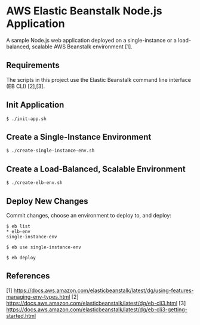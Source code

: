 # AWS Elastic Beanstalk Node.js Application
A sample Node.js web application deployed on a single-instance or a load-balanced, scalable AWS Beanstalk environment [1].

## Requirements
The scripts in this project use the Elastic Beanstalk command line interface (EB CLI) [2],[3].

## Init Application
```
$ ./init-app.sh
```

## Create a Single-Instance Environment
```
$ ./create-single-instance-env.sh 
```

## Create a Load-Balanced, Scalable Environment
```
$ ./create-elb-env.sh
```

## Deploy New Changes
Commit changes, choose an environment to deploy to, and deploy:
```
$ eb list
* elb-env
single-instance-env

$ eb use single-instance-env 

$ eb deploy
```

## References
[1] https://docs.aws.amazon.com/elasticbeanstalk/latest/dg/using-features-managing-env-types.html
[2] https://docs.aws.amazon.com/elasticbeanstalk/latest/dg/eb-cli3.html
[3] https://docs.aws.amazon.com/elasticbeanstalk/latest/dg/eb-cli3-getting-started.html

